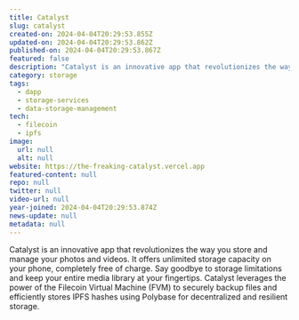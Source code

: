 ```yaml
---
title: Catalyst
slug: catalyst
created-on: 2024-04-04T20:29:53.855Z
updated-on: 2024-04-04T20:29:53.862Z
published-on: 2024-04-04T20:29:53.867Z
featured: false
description: "Catalyst is an innovative app that revolutionizes the way you store and manage your photos and videos. It offers unlimited storage capacity on your phone, completely free of charge. Say goodbye to storage limitations and keep your entire media library at your fingertips."
category: storage
tags:
  - dapp
  - storage-services
  - data-storage-management
tech:
  - filecoin
  - ipfs
image:
  url: null
  alt: null
website: https://the-freaking-catalyst.vercel.app
featured-content: null
repo: null
twitter: null
video-url: null
year-joined: 2024-04-04T20:29:53.874Z
news-update: null
metadata: null
---
```


Catalyst is an innovative app that revolutionizes the way you store and manage your photos and videos. It offers unlimited storage capacity on your phone, completely free of charge. Say goodbye to storage limitations and keep your entire media library at your fingertips. Catalyst leverages the power of the Filecoin Virtual Machine (FVM) to securely backup files and efficiently stores IPFS hashes using Polybase for decentralized and resilient storage.

